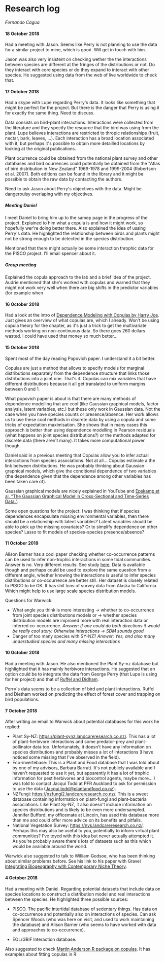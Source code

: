 # Research log

*Fernando Cagua*

#### 18 October 2018

Had a meeting with Jason. Seems like Perry is not planning to use the data for a similar project to mine, which is good. Will get in touch with him. 

Jason was also very insistent on checking wether the the interactions between species are different at the fringes of the distributions or not. Do they interact with core species or do they expand to interact with other species. He suggested using data from the web of live worldwide to check that.

#### 17 October 2018

Had a skype with Lupe regarding Perry's data. It looks like something that might be perfect for the project. But there is the danger that Perry is using it for exactly the same thing. Need to discuss. 

Data consists on bird-plant interactions. Interactions were collected from the literature and they specify the resource that the bird was using from the plant. Lupe believes interactions are restricted to thropic relationships (fruit, nectar, bark, leaves, ...). Each interaction has a broad location associated with it, but perhaps it's possible to obtain more detailled locations by looking at the original publications. 

Plant ocurrence could be obtained from the national plant survey and other databases and bird ocurrences could potentially be obtained from the "Atlas of bird distribution in New Zealand" 1969-1978 and 1999-2004 (Robertson et al. 2007). Both editions can be found in the library and it might be possible to obtain the raw data by contacting the authors. 

Need to ask Jason about Perry's objectives with the data. Might be dangeroulsy overlaping with my objectives.

##### Meeting Daniel

I meet Daniel to bring him up to the samep page in the progress of the project. Explained to him what a copula is and how it might work, so hopefully wer're doing better there. Also explained the idea of ussing Perry's data. He highlighted the relationship between birds and plants might not be strong enough to be detected in the species distribution. 

Mentioned that there might actually be some interaction throphic data for the PISCO project. I'll email spencer about it.

##### Group meeting

Explained the copula approach to the lab and a brief idea of the project. Audrie mentioned that she's worked with copulas and warned that they might not work very well when there are big shifts in the predictor variables (for example when 

#### 16 October 2018

Had a look at the intro of [Dependence Modeling with Copulas by Harry Joe](https://www.crcpress.com/Dependence-Modeling-with-Copulas/Joe/p/book/9781466583221). Just gives an overview of what copulas are, which I already. Won't be using copula theory for the chapter, as it's just a trick to get the multivariate methods working on non-continuous data. So there goes 260 dollars wasted. I could have used that money so much better...

#### 15 October 2018

Spent most of the day reading Popovich paper. I understand it a bit better. 

Copulas are just a method that allows to specify models for marginal distributions separately from the dependence structure that links those distributions into a joint one. That's it. Copulas can mix variables that have different distributions because it all get translated to uniform margins between 0 and 1.

What popovich paper is about is that there are many methods of dependence modelling that are cool (like Gaussian graphical models, factor analysis, latent variables, etc.) but these only work in Gaussian data. Not the case when you have species counts or presence/absence. Her work allows us to use these cool methods in discrete data by using a copula and some tricks of expectation maximisation. She shows that in many cases this approach is better than using dependence modelling in Pearson residuals (what happens on joint species distributions?) or the methods adapted for discrete data (there aren't many). It takes more computational power though. 

Daniel said in a previous meeting that Copulas allow you to infer actual interactions from species associations. Not at all... Copulas estimate a the link between distributions. He was probably thinking about Gaussian graphical models, which give the conditional dependence of two variables (the dependence given that the dependence among other variables has been taken care of). 

Gaussian graphical models are nicely explained in YouTube and [Epskamp et al. “The Gaussian Graphical Model in Cross-Sectional and Time-Series Data.”](https://doi.org/10.1080/00273171.2018.1454823). 

Some open questions for the project: I was thinking that if species dependences encapsulate missing environmental variables, then there should be a relationship with latent variables? Latent variables should be able to pick up the missing covariates? Or to simplify dependence on other species? Lasso to fit models of species-species presence/absence?

#### 11 October 2018

Alison Barner has a cool paper checking whether co-occurrence patterns can be used to infer non-trophic interactions in some tidal communities. Answer is no. Very different results. See study [here](http://onlinelibrary.wiley.com/doi/10.1002/ecy.2133/full). Data is available though and perhaps could be used to explore the same question from a different angle, whether knowing the interactions is useful to infer species distributions or co-occurrence are better still. Her dataset is closely related to PISCO to be OK. It has shit tons of survey data from Alaska to California. Which might help to use large scale species distribution models. 

Questions for Warwick:

* What angle you think is more interesting -> whether to co-occurrence from joint species distributions models or -> whether species distribution models are improved more with real interaction data or inferred co-occurrence. *Answer: If one could do both directions it would be really cool story. Otherwise interactions -> SDM sounds good*
* Danger of too many species with SY-NZ? *Answer: Yes, and also many understudied species and many missing interactions*

#### 10 October 2018

Had a meeting with Jason. He also mentioned the Plant Sy-nz database but highlighted that it has mainly herbivore interactions. He suggested that an option could be to integrate the data from George Perry (that Lupe is using for her project) and that of [Ruffel and Didham](https://newzealandecology.org/nzje/3296.pdf). 

Perry's data seems to be a collection of bird and plant interactions. Ruffel and Dietham worked on predicting the effect of forest cover and trapping on bird populations. 

#### 7 October 2018

After writing an email to Warwick about potential databases for this work he replied:

* Plant Sy-NZ: https://plant-synz.landcareresearch.co.nz/. This has a lot of plant-herbivore interactions and some predator-prey and plant-pollinator data too. Unfortunately, it doesn't have any information on species distributions and probably misses a lot of interactions (I have noticed some missing that I've observed in the field).
* Eco-invertebase: This is a Plant and Food database that I was told about by one of my advisors, Barbara Barratt. It's not publicly available and I haven't requested to use it yet, but apparently it has a lot of trophic information for pest herbivores and biocontrol agents, maybe more... I was told to contact Jacqui Todd at PFR Auckland to ask for permission to use the data (Jacqui.todd@plantandfood.co.nz).
* NZFungi: https://nzfungi2.landcareresearch.co.nz/. This is a sweet database containing information on plant-fungi and plant-bacteria associations. Like Plant Sy-NZ, it also doesn't include information on species distributions and is likely to be even more undersampled. Jennifer Bufford, my officemate at Lincoln, has used this database more than me and could offer more advice on its benefits and pitfalls.
* National Vegetation Survey: https://nvs.landcareresearch.co.nz/. Perhaps this may also be useful to you, potentially to inform virtual plant communities? I've toyed with this idea but never actually attempted it. As you're probably aware there's lots of datasets such as this which would be available around the world.

Warwick also suggested to talk to William Godsoe, who has been thinking about similar problems before. See his link to his paper with Gravel [Integrating Biogeography with Contemporary Niche Theory](https://www-sciencedirect-com.ezproxy.canterbury.ac.nz/science/article/pii/S0169534717300836).

#### 4 October 2018

Had a meeting with Daniel. Regarding potential datasets that include data on species locations to construct a distribution model and real interactions between the species. He highlighted three possible sources:

* PISCO. The pacific intertidal database of sedentary things. Has data on co-occurrence and potentially also on interactions of species. Can ask Spencer Woods (who was here on visit, and used to work maintaining the database) and Alison Barner (who seems to have worked with data and approaches to co-occurrence).

* EOL/GBIF Interaction database. 

Also suggested to check [Martin Anderson R package on copulas](https://cran.r-project.org/web/packages/copula/copula.pdf). It has examples about fitting copulas in R
